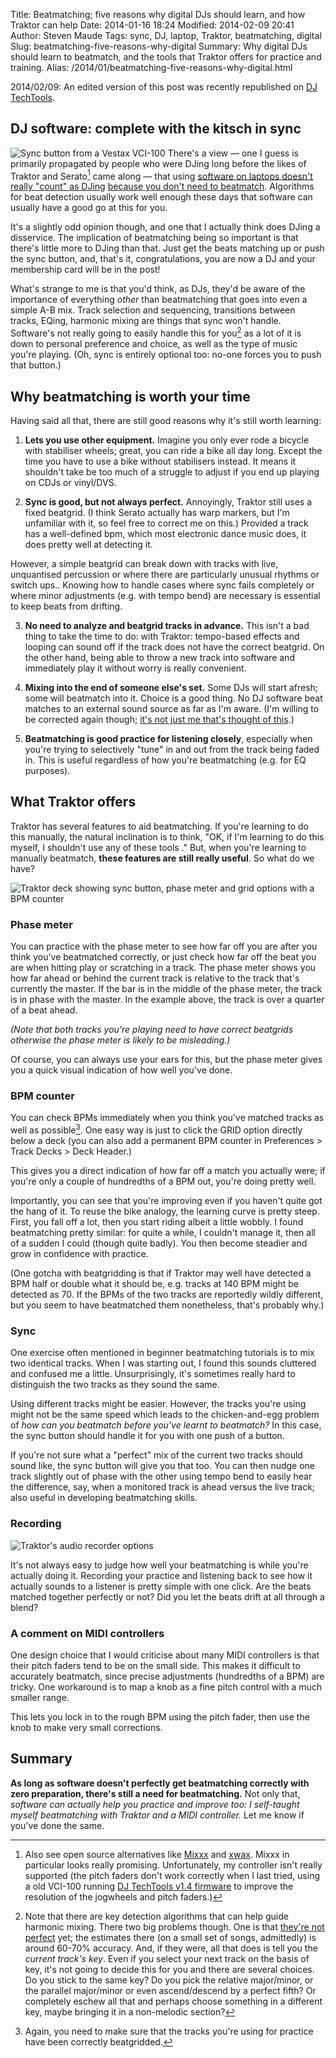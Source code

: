 Title: Beatmatching; five reasons why digital DJs should learn, and how Traktor can help
Date: 2014-01-16 18:24
Modified: 2014-02-09 20:41
Author: Steven Maude
Tags: sync, DJ, laptop, Traktor, beatmatching, digital
Slug: beatmatching-five-reasons-why-digital
Summary: Why digital DJs should learn to beatmatch, and the tools that Traktor offers for practice and training.
Alias: /2014/01/beatmatching-five-reasons-why-digital.html

2014/02/09: An edited version of this post was recently republished on
[DJ TechTools](http://www.djtechtools.com/2014/01/31/how-traktor-can-help-you-learn-to-beatmatch/).

## DJ software: complete with the kitsch in sync

![Sync button from a Vestax VCI-100]({filename}/images/sync.jpg)
There's a view — one I guess is primarily propagated by people who were DJing
long before the likes of Traktor and Serato[^1] came
along — that using [software on laptops doesn't really "count" as
DJing](http://www.digitaldjtips.com/2013/05/is-it-right-to-ban-laptops-from-dj-booths/)
[because you don't need to
beatmatch](http://djworx.com/sync-the-djs-big-red-button/). Algorithms
for beat detection usually work well enough these days that software can
usually have a good go at this for you.

It's a slightly odd opinion though, and one that I actually think does
DJing a disservice. The implication of beatmatching being so important
is that there's little more to DJing than that. Just get the beats
matching up or push the sync button, and, that's it, congratulations,
you are now a DJ and your membership card will be in the post!

What's strange to me is that you'd think, as DJs, they'd be aware of the
importance of everything *other* than beatmatching that goes into even a
simple A-B mix. Track selection and sequencing, transitions between
tracks, EQing, harmonic mixing are things that sync won't handle.
Software's not really going to easily handle this for
you[^2] as a lot of it is down to personal preference
and choice, as well as the type of music you're playing. (Oh, sync is
entirely optional too: no-one forces you to push that button.)

## Why beatmatching is worth your time

Having said all that, there are still good reasons why it's still worth
learning:

1. **Lets you use other equipment.** Imagine you only ever rode a
bicycle with stabiliser wheels; great, you can ride a bike all day long.
Except the time you have to use a bike without stabilisers instead. It
means it shouldn't take be too much of a struggle to adjust if you end
up playing on CDJs or vinyl/DVS.

2. **Sync is good, but not always perfect.** Annoyingly, Traktor still
uses a fixed beatgrid. (I think Serato actually has warp markers, but
I'm unfamiliar with it, so feel free to correct me on this.) Provided a
track has a well-defined bpm, which most electronic dance music does, it
does pretty well at detecting it.

However, a simple beatgrid can break down with tracks with live,
unquantised percussion or where there are particularly unusual rhythms
or switch ups.. Knowing how to handle cases where sync fails completely
or where minor adjustments (e.g. with tempo bend) are necessary is
essential to keep beats from drifting.

3. **No need to analyze and beatgrid tracks in advance.** This isn't a
bad thing to take the time to do: with Traktor: tempo-based effects and
looping can sound off if the track does not have the correct beatgrid.
On the other hand, being able to throw a new track into software and
immediately play it without worry is really convenient.

4. **Mixing into the end of someone else's set.** Some DJs will start
afresh; some will beatmatch into it. Choice is a good thing. No DJ
software beat matches to an external sound source as far as I'm aware.
(I'm willing to be corrected again though; [it's not just me that's
thought of this](http://forum.mixvibes.com/viewtopic.php?t=27333).)

5. **Beatmatching is good practice for listening closely**, especially
when you're trying to selectively "tune" in and out from the track being
faded in. This is useful regardless of how you're beatmatching (e.g. for
EQ purposes).

## What Traktor offers

Traktor has several features to aid beatmatching. If you're learning to
do this manually, the natural inclination is to think, "OK, if I'm
learning to do this myself, I shouldn't use any of these tools ." But,
when you're learning to manually beatmatch, **these features are still
really useful**. So what do we have?

![Traktor deck showing sync button, phase meter and grid options with a BPM counter]({filename}/images/Traktor_layout.png)

### Phase meter

You can practice with the phase meter to see how far off you are after
you think you've beatmatched correctly, or just check how far off the
beat you are when hitting play or scratching in a track. The phase meter
shows you how far ahead or behind the current track is relative to the
track that's currently the master. If the bar is in the middle of the
phase meter, the track is in phase with the master. In the example
above, the track is over a quarter of a beat ahead.

*(Note that both tracks you're playing need to have correct beatgrids
otherwise the phase meter is likely to be misleading.)*

Of course, you can always use your ears for this, but the phase meter
gives you a quick visual indication of how well you've done.

### BPM counter

You can check BPMs immediately when you think you've matched tracks as
well as possible[^3]. One easy way is just to click the
GRID option directly below a deck (you can also add a permanent BPM
counter in Preferences > Track Decks > Deck Header.)

This gives you a direct indication of how far off a match you actually
were; if you're only a couple of hundredths of a BPM out, you're doing
pretty well.

Importantly, you can see that you're improving even if you haven't quite
got the hang of it. To reuse the bike analogy, the learning curve is
pretty steep. First, you fall off a lot, then you start riding albeit a
little wobbly. I found beatmatching pretty similar: for quite a while, I
couldn't manage it, then all of a sudden I could (though quite badly).
You then become steadier and grow in confidence with practice.

(One gotcha with beatgridding is that if Traktor may well have detected
a BPM half or double what it should be, e.g. tracks at 140 BPM might be
detected as 70. If the BPMs of the two tracks are reportedly wildly
different, but you seem to have beatmatched them nonetheless, that's
probably why.)

### Sync

One exercise often mentioned in beginner beatmatching tutorials is to
mix two identical tracks. When I was starting out, I found this sounds
cluttered and confused me a little. Unsurprisingly, it's sometimes
really hard to distinguish the two tracks as they sound the same.

Using different tracks might be easier. However, the tracks you're using
might not be the same speed which leads to the chicken-and-egg problem
of *how can you beatmatch before you've learnt to beatmatch?* In this
case, the sync button should handle it for you with one push of a
button.

If you're not sure what a "perfect" mix of the current two tracks should
sound like, the sync button will give you that too. You can then nudge
one track slightly out of phase with the other using tempo bend to
easily hear the difference, say, when a monitored track is ahead versus
the live track; also useful in developing beatmatching skills.

### Recording

![Traktor's audio recorder options]({filename}/images/Audio_recorder.png)

It's not always easy to judge how well your beatmatching is while you're
actually doing it. Recording your practice and listening back to see how
it actually sounds to a listener is pretty simple with one click. Are
the beats matched together perfectly or not? Did you let the beats drift
at all through a blend?

### A comment on MIDI controllers

One design choice that I would criticise about many MIDI controllers is
that their pitch faders tend to be on the small side. This makes it
difficult to accurately beatmatch, since precise adjustments (hundredths
of a BPM) are tricky. One workaround is to map a knob as a fine pitch
control with a much smaller range.

This lets you lock in to the rough BPM using the pitch fader, then use
the knob to make very small corrections.

## Summary

**As long as software doesn't perfectly get beatmatching correctly with
zero preparation, there's still a need for beatmatching.** Not only that,
*software can actually help you practice and improve too: I self-taught
myself beatmatching with Traktor and a MIDI controller.* Let me know if
you've done the same.

[^1]: Also see
open source alternatives like [Mixxx](http://www.mixxx.org/) and
[xwax](http://xwax.org/). Mixxx in particular looks really promising.
Unfortunately, my controller isn't really supported (the pitch faders
don't work correctly when I last tried, using a old VCI-100 running [DJ
TechTools v1.4
firmware](http://www.djtechtools.com/2010/09/19/brand-new-vci-100-firmware-1-4-hd-updat/)
to improve the resolution of the jogwheels and pitch faders.)

[^2]: Note that there are key detection
algorithms that can help guide harmonic mixing. There two big problems
though. One is that [they're not
perfect](http://www.djtechtools.com/2013/02/20/traktor-key-detection-just-how-good-is-it/)
yet; the estimates there (on a small set of songs, admittedly) is around
60-70% accuracy. And, if they were, all that does is tell you the
*current track's key*. Even if you select your next track on the basis
of key, it's not going to decide this for you and there are several
choices. Do you stick to the same key? Do you pick the relative
major/minor, or the parallel major/minor or even ascend/descend by a
perfect fifth? Or completely eschew all that and perhaps choose
something in a different key, maybe bringing it in a non-melodic
section?

[^3]: Again, you need to make sure that the tracks you're using for practice
have been correctly beatgridded.
